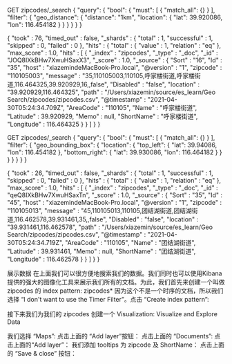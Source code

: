 GET zipcodes/_search
{
  "query": {
    "bool": {
      "must": [
        {
          "match_all": {}
        }
      ],
      "filter": {
        "geo_distance": {
          "distance": "1km",
          "location": {
            "lat": 39.920086,
            "lon": 116.454182
          }
        }
      }
    }
  }
}


{
  "took" : 76,
  "timed_out" : false,
  "_shards" : {
    "total" : 1,
    "successful" : 1,
    "skipped" : 0,
    "failed" : 0
  },
  "hits" : {
    "total" : {
      "value" : 1,
      "relation" : "eq"
    },
    "max_score" : 1.0,
    "hits" : [
      {
        "_index" : "zipcodes",
        "_type" : "_doc",
        "_id" : "JOQ8IXkBHw7XwuHSaxX3",
        "_score" : 1.0,
        "_source" : {
          "Sort" : "16",
          "Id" : "35",
          "host" : "xiazemindeMacBook-Pro.local",
          "@version" : "1",
          "zipcode" : "110105003",
          "message" : "35,110105003,110105,呼家楼街道,呼家楼街道,116.464325,39.920929,16,,false",
          "Disabled" : "false",
          "location" : "39.920929,116.464325",
          "path" : "/Users/xiazemin/source/es_learn/Geo Search/zipcodes/zipcodes.csv",
          "@timestamp" : "2021-04-30T05:24:34.709Z",
          "AreaCode" : "110105",
          "Name" : "呼家楼街道",
          "Latitude" : 39.920929,
          "Memo" : null,
          "ShortName" : "呼家楼街道",
          "Longitude" : 116.464325
        }
      }
    ]
  }
}



GET zipcodes/_search
{
  "query": {
    "bool": {
      "must": [
        {
          "match_all": {}
        }
      ],
      "filter": {
        "geo_bounding_box": {
          "location": {
            "top_left": {
              "lat": 39.94086,
              "lon": 116.454182
            },
            "bottom_right": {
              "lat": 39.930086,
              "lon": 116.464182
            }
          }
        }
      }
    }
  }
}


{
  "took" : 26,
  "timed_out" : false,
  "_shards" : {
    "total" : 1,
    "successful" : 1,
    "skipped" : 0,
    "failed" : 0
  },
  "hits" : {
    "total" : {
      "value" : 1,
      "relation" : "eq"
    },
    "max_score" : 1.0,
    "hits" : [
      {
        "_index" : "zipcodes",
        "_type" : "_doc",
        "_id" : "qeQ8IXkBHw7XwuHSaxTn",
        "_score" : 1.0,
        "_source" : {
          "Sort" : "35",
          "Id" : "45",
          "host" : "xiazemindeMacBook-Pro.local",
          "@version" : "1",
          "zipcode" : "110105013",
          "message" : "45,110105013,110105,团结湖街道,团结湖街道,116.462578,39.931461,35,,false",
          "Disabled" : "false",
          "location" : "39.931461,116.462578",
          "path" : "/Users/xiazemin/source/es_learn/Geo Search/zipcodes/zipcodes.csv",
          "@timestamp" : "2021-04-30T05:24:34.719Z",
          "AreaCode" : "110105",
          "Name" : "团结湖街道",
          "Latitude" : 39.931461,
          "Memo" : null,
          "ShortName" : "团结湖街道",
          "Longitude" : 116.462578
        }
      }
    ]
  }
}


展示数据
在上面我们可以很方便地搜索我们的数据。我们同时也可以使用Kibana提供的强大的图像化工具来展示我们所有的文档。为此，我们首先来创建一个叫做 zipcodes 的 index pattern:
zipcodes*
因为这个不是一个时序的文档，所以我们选择 “I don't want to use the Timer Filter”。点击 “Create index pattern”:

接下来我们为我们的 zipcodes 创建一个 Visualization:
Visualize and Explore Data

我们选择 “Maps”:
点击上面的 “Add layer”按钮：
点击上面的 “Documents”:
点击上面的“Add layer”：
我们添加 tooltips 为 zipcode 及 ShortName：
点击上面的 “Save & close” 按钮：